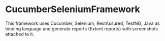 # CucumberSeleniumFramework
This framework uses Cucumber, Selenium, RestAssured, TestNG, Java as binding language and generate reports (Extent reports) with screenshots attached to it.
